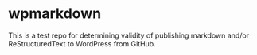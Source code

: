 wpmarkdown
==========

This is a test repo for determining validity of publishing markdown and/or ReStructuredText to WordPress from GitHub.
